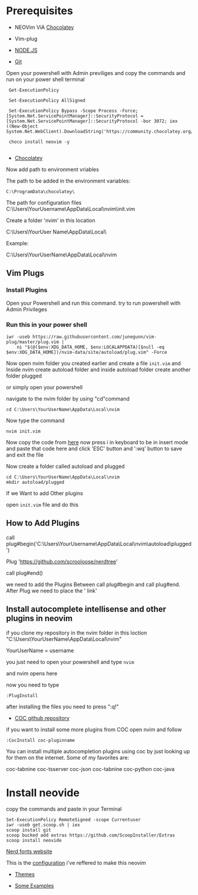 
# Prerequisites

- NEOVim ViA [Chocolatey]()

 - Vim-plug

- [NODE.JS](https://nodejs.org/en/download/)

- [Git](https://git-scm.com/downloads)


Open your powershell with Admin previliges and copy the commands and run on your power shell terminal


```
 Get-ExecutionPolicy

 Set-ExecutionPolicy AllSigned
 
 Set-ExecutionPolicy Bypass -Scope Process -Force; [System.Net.ServicePointManager]::SecurityProtocol = [System.Net.ServicePointManager]::SecurityProtocol -bor 3072; iex ((New-Object System.Net.WebClient).DownloadString('https://community.chocolatey.org/install.ps1'))

 choco install neovim -y


```



- [Chocolatey](https://chocolatey.org/install)

Now add path to environment vriables 

The path to be added in the environment variables:
```
C:\ProgramData\chocolatey\
```
The path for configuration files
C:\Users\YourUsername\AppData\Local\nvim\init.vim

Create a  folder 'nvim' in this location

C:\Users\YourUser Name\AppData\Local\

Example: 

C:\Users\YourUserName\AppData\Local\nvim


## Vim Plugs

### Install Plugins 

Open your Powershell and run this command. try to run powershell with Admin Privileges 

### Run this in your power shell
```
iwr -useb https://raw.githubusercontent.com/junegunn/vim-plug/master/plug.vim |`
    ni "$(@($env:XDG_DATA_HOME, $env:LOCALAPPDATA)[$null -eq $env:XDG_DATA_HOME])/nvim-data/site/autoload/plug.vim" -Force

```
Now open nvim folder you created earlier and create a file `init.vim` and Inside nvim create autoload folder and inside autoload folder create another folder plugged

or simply open your powershell 

navigate to the nvim folder by using "cd"command 
```
cd C:\Users\YourUserName\AppData\Local\nvim
```
Now type the command 


```
nvim init.vim
```
Now copy the code from [here](https://github.com/yaswanthteja/NeoVim_Config/blob/master/init.vim)
now press i in keyboard to be in   insert mode and paste that code here and click 'ESC' button and ':wq' button to save and exit the file 

Now create a folder called autoload and plugged

```
cd C:\Users\YourUserName\AppData\Local\nvim
mkdir autoload/plugged

```
If we Want to add Other plugins 

open `init.vim` file and do this 

## How to Add Plugins 
call plug#begin('C:\Users\YourUsername\AppData\Local\nvim\autoload\plugged')


Plug 'https://github.com/scrooloose/nerdtree'

call plug#end()


we need to add the Plugins Between call plug#begin and call plug#end.
After Plug  we need to place the ' link'


## Install autocomplete intellisense  and other plugins in neovim

if you clone my repository  in the nvim folder in this loction "C:\Users\YourUserName\AppData\Local\nvim"  

   YourUserName = username 

you just need to open your powershell and type  `nvim`

and nvim opens here 

now you need to type 
```
:PlugInstall
```
after installing the files you need to press ":q!"



- [COC github repository](https://github.com/neoclide/coc.nvim)

if you want to install some more plugins from COC
open nvim and follow

```
:CocInstall coc-pluginname
```
You can install multiple autocompletion plugins using coc by just looking up for them on the internet. Some of my favorites are:

coc-tabnine
coc-tsserver
coc-json
coc-tabnine
coc-python
coc-java


#  Install neovide

copy the commands and paste in your Terminal

```
Set-ExecutionPolicy RemoteSigned -scope Currentuser
iwr -useb get.scoop.sh | iex
scoop install git
scoop bucked add extras https://github.com/ScoopInstaller/Extras
scoop install neovide

```

[Nerd fonts website](https://nerdfonts.com/font-downloads)

This is the [configuration](https://github.com/hamiecod/dotfiles/blob/main/.config/nvim/init.vim) i've  reffered  to make this neovim 

















- [Themes](https://github.com/vim-airline/vim-airline/wiki/Screenshots)



- [Some Examples](https://github.com/artart222/CodeArt)
